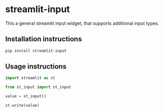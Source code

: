 # streamlit-input

This a general streamlit input widget, that supports additional input types.

## Installation instructions 

```sh
pip install streamlit-input
```

## Usage instructions

```python
import streamlit as st

from st_input import st_input

value = st_input()

st.write(value)
